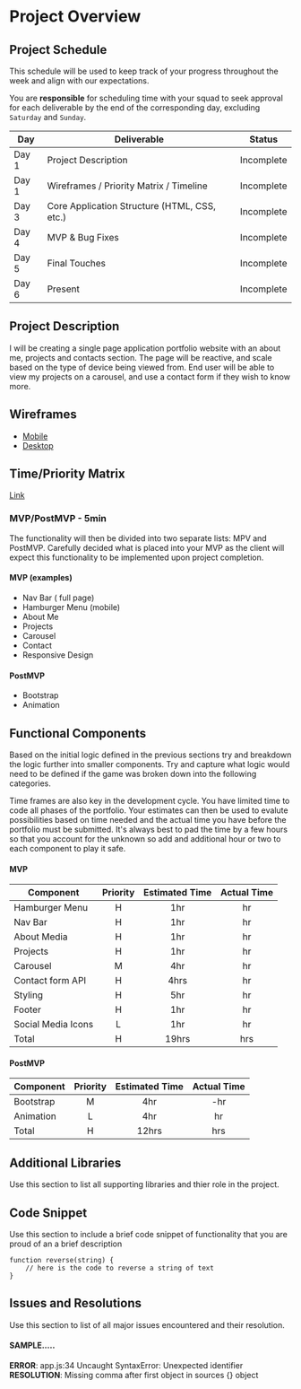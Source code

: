 # Project Overview

## Project Schedule

This schedule will be used to keep track of your progress throughout the week and align with our expectations.

You are **responsible** for scheduling time with your squad to seek approval for each deliverable by the end of the corresponding day, excluding `Saturday` and `Sunday`.

| Day   | Deliverable                                  | Status     |
| ----- | -------------------------------------------- | ---------- |
| Day 1 | Project Description                          | Incomplete |
| Day 1 | Wireframes / Priority Matrix / Timeline      | Incomplete |
| Day 3 | Core Application Structure (HTML, CSS, etc.) | Incomplete |
| Day 4 | MVP & Bug Fixes                              | Incomplete |
| Day 5 | Final Touches                                | Incomplete |
| Day 6 | Present                                      | Incomplete |

## Project Description

I will be creating a single page application portfolio website with an about me, projects and contacts section. The page will be reactive, and scale based on the type of device being viewed from. End user will be able to view my projects on a carousel, and use a contact form if they wish to know more.

## Wireframes

- [Mobile](https://i.imgur.com/71QYtf4.jpg)
- [Desktop](https://i.imgur.com/NRrnBO9.jpg)

## Time/Priority Matrix

[Link](https://i.imgur.com/MzyLPer.png)

### MVP/PostMVP - 5min

The functionality will then be divided into two separate lists: MPV and PostMVP. Carefully decided what is placed into your MVP as the client will expect this functionality to be implemented upon project completion.

#### MVP (examples)

- Nav Bar ( full page)
- Hamburger Menu (mobile)
- About Me
- Projects
- Carousel
- Contact
- Responsive Design

#### PostMVP

- Bootstrap
- Animation

## Functional Components

Based on the initial logic defined in the previous sections try and breakdown the logic further into smaller components. Try and capture what logic would need to be defined if the game was broken down into the following categories.

Time frames are also key in the development cycle. You have limited time to code all phases of the portfolio. Your estimates can then be used to evalute possibilities based on time needed and the actual time you have before the portfolio must be submitted. It's always best to pad the time by a few hours so that you account for the unknown so add and additional hour or two to each component to play it safe.

#### MVP

| Component          | Priority | Estimated Time | Actual Time |
| ------------------ | :------: | :------------: | :---------: |
| Hamburger Menu     |    H     |      1hr       |     hr      |
| Nav Bar            |    H     |      1hr       |     hr      |
| About Media        |    H     |      1hr       |     hr      |
| Projects           |    H     |      1hr       |     hr      |
| Carousel           |    M     |      4hr       |     hr      |
| Contact form API   |    H     |      4hrs      |     hr      |
| Styling            |    H     |      5hr       |     hr      |
| Footer             |    H     |      1hr       |     hr      |
| Social Media Icons |    L     |      1hr       |     hr      |
| Total              |    H     |     19hrs      |     hrs     |

#### PostMVP

| Component | Priority | Estimated Time | Actual Time |
| --------- | :------: | :------------: | :---------: |
| Bootstrap |    M     |      4hr       |     -hr     |
| Animation |    L     |      4hr       |     hr      |
| Total     |    H     |     12hrs      |     hrs     |

## Additional Libraries

Use this section to list all supporting libraries and thier role in the project.

## Code Snippet

Use this section to include a brief code snippet of functionality that you are proud of an a brief description

```
function reverse(string) {
	// here is the code to reverse a string of text
}
```

## Issues and Resolutions

Use this section to list of all major issues encountered and their resolution.

#### SAMPLE.....

**ERROR**: app.js:34 Uncaught SyntaxError: Unexpected identifier  
**RESOLUTION**: Missing comma after first object in sources {} object
